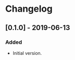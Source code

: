 # Changelog

## [0.1.0] - 2019-06-13
### Added
- Initial version.

[0.0.1]: https://github.com/vsemionov/django-blacklist/releases/tag/0.1.0
